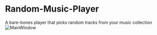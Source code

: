 # Random-Music-Player
A bare-bones player that picks random tracks from your music collection
![MainWindow](https://user-images.githubusercontent.com/5026562/98600622-1c990e00-229b-11eb-85af-578f2c191d4e.png)
